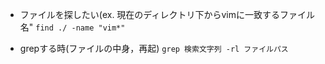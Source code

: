 - ファイルを探したい(ex. 現在のディレクトリ下からvimに一致するファイル名"
`find ./ -name "vim*"`  

- grepする時(ファイルの中身，再起)
`grep 検索文字列 -rl ファイルパス`
  



